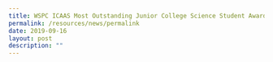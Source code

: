 ```yaml
---
title: WSPC ICAAS Most Outstanding Junior College Science Student Award & (SIYSS) 2019
permalink: /resources/news/permalink
date: 2019-09-16
layout: post
description: ""
---
```

